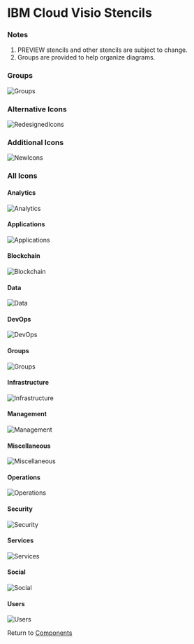# IBM Cloud Visio Stencils

### Notes

1. PREVIEW stencils and other stencils are subject to change.
2. Groups are provided to help organize diagrams.

### Groups

![Groups](/images/groups.png)

### Alternative Icons 

![RedesignedIcons](/images/redesignedicons.png)

### Additional Icons

![NewIcons](/images/newicons.png)

### All Icons

#### Analytics
![Analytics](/images/icons/analytics.png)

#### Applications
![Applications](/images/icons/applications.png)

#### Blockchain
![Blockchain](/images/icons/blockchain.png)

#### Data
![Data](/images/icons/data.png)

#### DevOps
![DevOps](/images/icons/devops.png)

#### Groups
![Groups](/images/icons/groups.png)

#### Infrastructure
![Infrastructure](/images/icons/infrastructure.png)

#### Management
![Management](/images/icons/management.png)

#### Miscellaneous
![Miscellaneous](/images/icons/miscellaneous.png)

#### Operations
![Operations](/images/icons/operations.png)

#### Security
![Security](/images/icons/security.png)

#### Services
![Services](/images/icons/services.png)

#### Social
![Social](/images/icons/social.png)

#### Users
![Users](/images/icons/users.png)

Return to [Components](/README.md)
